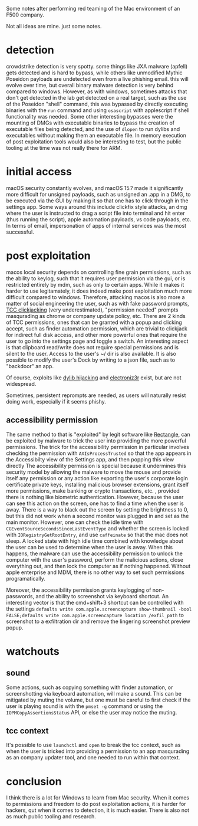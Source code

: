 Some notes after performing red teaming of the Mac environment of an F500 company. 

Not all ideas are mine. just some notes. 

# detection

crowdstrike detection is very spotty. some things like JXA malware (apfell) gets detected and is hard to bypass, while others like unmodified Mythic Poseidon payloads are 
undetected even from a live phishing email. this will evolve over time, but overall binary malware detection is very behind compared to windows.
However, as with windows, sometimes attacks that don't get detected in the lab get detected on a real target, such as the use of the Poseidon "shell" command, 
this was bypassed by directly executing binaries with the `run` command and using `osascript` with applescript if shell functionality was needed. 
Some other interesting bypasses were the mounting of DMGs with executable binaries to bypass the creation of executable files being detected, and the use 
of `dlopen` to run dylibs and executables without making them an executable file. In memory execution of post exploitation tools would also be interesting to test, but 
the public tooling at the time was not really there for ARM.  

# initial access

macOS security constantly evolves, and macOS 15.? made it significantly more difficult for unsigned payloads, such as unsigned an .app in a DMG, to be executed via the GUI by making it so that one has 
to click through in the settings app. Some ways around this include clickfix style attacks, an dmg where the user is instructed to drag a script file into terminal and hit enter (thus running the script), 
apple automation payloads, vs code payloads, etc. In terms of email, impersonation of apps of internal services was the most successful.

# post exploitation

macos local security depends on controlling fine grain permissions, such as the ability to keylog, such that it requires
user permission via the gui, or is restricted entirely by mdm, such as only to certain apps. While it makes it harder to use legitamately,
it does indeed make post exploitation much more difficult compared to windows. Therefore, attacking macos is also more a matter of social engineering
the user, such as with fake password prompts, [TCC clickjacking](https://github.com/breakpointHQ/TCC-ClickJacking) (very underestimated), "permission needed" prompts masqurading as chrome or company update policy, etc. 
There are 2 kinds of TCC permissions, ones that can be granted with a popup and clicking accept, such as finder automation permission, which are trivial to clickjack for indirect full disk access, and 
other more powerful ones that require the user to go into the settings page and toggle a switch. 
An interesting aspect is that clipboard read/write does not require special permissions and is silent to the user. Access to the user's ~/ dir is also available. 
It is also possible to modify the user's Dock by writing to a json file, such as to "backdoor" an app.

Of course, exploits like [dylib hijacking](https://objective-see.org/products/dhs.html) and [electroniz3r](https://github.com/r3ggi/electroniz3r) exist, but are not widespread. 

Sometimes, persistent reprompts are needed, as users will naturally resist doing work, especially if it seems phishy.

## accessibility permission

The same method to that is "exploited" by legit software like [Rectangle](https://github.com/rxhanson/Rectangle/blob/e8d9f5974516553cb9d77fbc5a644f961af5206b/Rectangle/AccessibilityAuthorization/AccessibilityAuthorization.swift#L17), can be exploited 
by malware to trick the user into providing the more powerful permissions. The trick for the accessibility permission in particular involves checking the permission with `AXIsProcessTrusted` so that the app appears in the Accessibilty view of the Settings app, and then popping this view directly
The accessibility permission is special because it undermines this security model by allowing the 
malware to move the mouse and provide itself any permission or any action like exporting the user's corporate login certificate private keys, 
installing malicious browser extensions, grant itself more permissions, make banking or crypto transactions, etc.
, provided there is nothing like biometric authentication. However, because the user can see this action on the screen, one has to find a time when the user is away. There is a
way to black out the screen by setting the brightness to 0, but this did not work when a second monitor was plugged in and set as the main monitor. However, one can check the idle
time with `CGEventSourceSecondsSinceLastEventType` and whether the screen is locked with `IORegistryGetRootEntry`, and use `caffeinate` so that the mac does not sleep. 
A locked state with high idle time combined with knowledge about the user can be used to determine when the user is away. When this happens, 
the malware can use the accessibility permission to unlock the computer with the user's password, perform the malicious actions,
close everything out, and then lock the computer as if nothing happened. Without apple enterprise and MDM, there is no other way to 
set such permissions programatically. 

Moreover, the accessibility permission grants keylogging of non-passwords, and the ability to screenshot via keyboard shortcut. An interesting vector is that the cmd+shift+3 shortcut
can be controlled with the settings `defaults write com.apple.screencapture show-thumbnail -bool FALSE;defaults write com.apple.screencapture location /exfil_path` 
to screenshot to a exfiltration dir and remove the lingering screenshot preview popup. 


# watchouts

## sound

Some actions, such as copying something with finder automation, or screenshotting via keyboard automation, will make a sound. This can be mitigated by muting the volume, but one must be 
careful to first check if the user is playing sound is with the `pmset -g` command or using the `IOPMCopyAssertionsStatus` API, or else the user may notice the muting.

## tcc context

It's possible to use `launchctl` and `open` to break the tcc context, such as when the user is tricked into providing a permission to an app masqurading as an company updater tool, and one needed to run within that context.

# conclusion

I think there is a lot for Windows to learn from Mac security. When it comes to permissions and freedom to do post exploitation actions, 
it is harder for hackers, qut when it comes to detection, it is much easier. There is also not as much public tooling and research.

